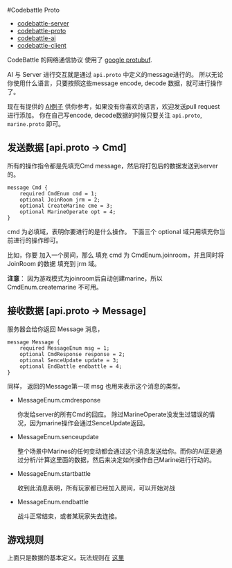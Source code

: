 #Codebattle Proto

*   [codebattle-server][20]
*   [codebattle-proto][21]
*   [codebattle-ai][22]
*   [codebattle-client][23]


CodeBattle 的网络通信协议 使用了 [google protubuf][1].

AI 与 Server 进行交互就是通过 `api.proto` 中定义的message进行的。
所以无论你使用什么语言，只要按照这些message encode, decode 数据，就可进行操作了。

现在有提供的 [AI例子][2] 供你参考，如果没有你喜欢的语言，欢迎发送pull request进行添加。 你在自己写encode, decode数据的时候只要关注 `api.proto`, `marine.proto` 即可。

## 发送数据 [api.proto -> Cmd]

所有的操作指令都是先填充Cmd message，然后将打包后的数据发送到server的。

    message Cmd {
        required CmdEnum cmd = 1;
        optional JoinRoom jrm = 2;
        optional CreateMarine cme = 3;
        optional MarineOperate opt = 4;
    }

cmd 为必填域，表明你要进行的是什么操作。
下面三个 optional 域只用填充你当前进行的操作即可。

比如，你要 加入一个房间，那么 填充 cmd 为 CmdEnum.joinroom，并且同时将 JoinRoom 的数据 填充到 jrm 域。

**注意**： 因为游戏模式为joinroom后自动创建marine，所以 CmdEnum.createmarine 不可用。

## 接收数据 [api.proto -> Message]

服务器会给你返回 Message 消息，

    message Message {
        required MessageEnum msg = 1;
        optional CmdResponse response = 2;
        optional SenceUpdate update = 3;
        optional EndBattle endbattle = 4;
    }

同样， 返回的Message第一项 msg 也用来表示这个消息的类型。

*   MessageEnum.cmdresponse 
    
    你发给server的所有Cmd的回应。
    除过MarineOperate没发生过错误的情况，因为marine操作会通过SenceUpdate返回。

*   MessageEnum.senceupdate

    整个场景中Marines的任何变动都会通过这个消息发送给你。而你的AI正是通过分析/计算这里面的数据，然后来决定如何操作自己Marine进行行动的。

*   MessageEnum.startbattle

    收到此消息表明，所有玩家都已经加入房间，可以开始对战

*   MessageEnum.endbattle

    战斗正常结束，或者某玩家失去连接。


## 游戏规则

上面只是数据的基本定义。玩法规则在 [这里][2]

[1]: https://developers.google.com/protocol-buffers/docs/overview
[2]: https://github.com/yueyoum/codebattle-ai


[20]: https://github.com/yueyoum/codebattle-server
[21]: https://github.com/yueyoum/codebattle-proto
[22]: https://github.com/yueyoum/codebattle-ai
[23]: https://github.com/yueyoum/codebattle-client
